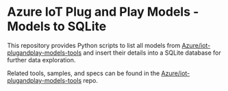 # Azure IoT Plug and Play Models - Models to SQLite

This repository provides Python scripts to list all models from [Azure/iot-plugandplay-models-tools](https://github.com/Azure/iot-plugandplay-models) and insert their details into a SQLite database for further data exploration.

Related tools, samples, and specs can be found in the [Azure/iot-plugandplay-models-tools](https://github.com/Azure/iot-plugandplay-models) repo. 

